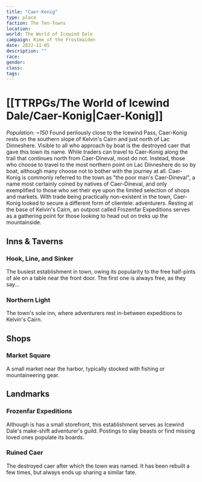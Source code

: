 ```yaml
---
title: "Caer-Konig"
type: place
faction: The Ten-Towns
location: 
world: The World of Icewind Dale
campaign: Rime of the Frostmaiden
date: 2022-11-05
description: ""
race: 
gender: 
class: 
tags: 
---
```

# [[TTRPGs/The World of Icewind Dale/Caer-Konig|Caer-Konig]]
_Population: ~150_
Found perilously close to the Icewind Pass, Caer-Konig rests on the southern slope of Kelvin's Cairn and just north of Lac Dinneshere. Visible to all who approach by boat is the destroyed caer that gave this town its name.
While traders can travel to Caer-Konig along the trail that continues north from Caer-Dineval, most do not. Instead, those who choose to travel to the most northern point on Lac Dinneshere do so by boat, although many choose not to bother with the journey at all. Caer-Konig is commonly referred to the town as "the poor man's Caer-Dineval", a name most certainly coined by natives of Caer-Dineval, and only exemplified to those who set their eye upon the limited selection of shops and markets.
With trade being practically non-existent in the town, Caer-Konig looked to secure a different form of clientele: adventurers. Resting at the base of Kelvin's Cairn, an outpost called Frozenfar Expeditions serves as a gathering point for those looking to head out on treks up the mountainside.

## Inns & Taverns
### Hook, Line, and Sinker
The busiest establishment in town, owing its popularity to the free half-pints of ale on a table near the front door. The first one is always free, as they say...
### Northern Light
The town's sole inn, where adventurers rest in-between expeditions to Kelvin's Cairn.

## Shops
### Market Square
A small market near the harbor, typically stocked with fishing or mountaineering gear.

## Landmarks
### Frozenfar Expeditions
Although is has a small storefront, this establishment serves as Icewind Dale's make-shift adventurer's guild. Postings to slay beasts or find missing loved ones populate its boards.
### Ruined Caer
The destroyed caer after which the town was named. It has been rebuilt a few times, but always ends up sharing a similar fate.